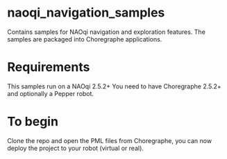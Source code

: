 # naoqi_navigation_samples

Contains samples for NAOqi navigation and exploration features.
The samples are packaged into Choregraphe applications.

# Requirements

This samples run on a NAOqi 2.5.2+
You need to have Choregraphe 2.5.2+ and optionally a Pepper robot.

# To begin

Clone the repo and open the PML files from Choregraphe, you can now deploy the project to your robot (virtual or real).
